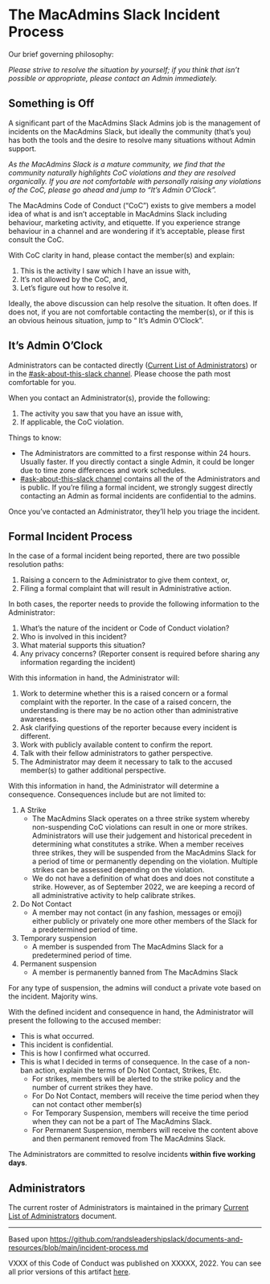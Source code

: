 
# The MacAdmins Slack Incident Process

Our brief governing philosophy: 

*Please strive to resolve the situation by yourself; if you think that isn’t possible or appropriate, please contact an Admin immediately.*

## Something is Off

A significant part of the MacAdmins Slack Admins job is the management of incidents on the MacAdmins Slack, but ideally the community (that’s you) has both the tools and the desire to resolve many situations without Admin support. 

*As the MacAdmins Slack is a mature community, we find that the community naturally highlights CoC violations and they are resolved organically. If you are not comfortable with personally raising any violations of the CoC, please go ahead and jump to “It’s Admin O’Clock”.*

The MacAdmins Code of Conduct (“CoC”) exists to give members a model idea of what is and isn’t acceptable in MacAdmins Slack including behaviour, marketing activity, and etiquette. If you experience strange behaviour in a channel and are wondering if it’s acceptable, please first consult the CoC.

With CoC clarity in hand, please contact the member(s) and explain:

1. This is the activity I saw which I have an issue with,
2. It’s not allowed by the CoC, and,
3. Let’s figure out how to resolve it. 

Ideally, the above discussion can help resolve the situation. It often does. If does not, if you are not comfortable contacting the member(s), or if this is an obvious heinous situation, jump to “ It’s Admin O’Clock”.

## It’s Admin O’Clock

Administrators can be contacted directly ([Current List of Administrators](https://github.com/macadminsdotorg/slack-assets/blob/master/Admins.md)) or in the [#ask-about-this-slack channel](https://macadmins.slack.com/archives/C06PS0JKA). Please choose the path most comfortable for you. 

When you contact an Administrator(s), provide the following:

1. The activity you saw that you have an issue with,
2. If applicable, the CoC violation.

Things to know:

* The Administrators are committed to a first response within 24 hours. Usually faster. If you directly contact a single Admin, it could be longer due to time zone differences and work schedules. 
* [#ask-about-this-slack channel](https://macadmins.slack.com/archives/C06PS0JKA) contains all the of the Administrators and is public. If you’re filing a formal incident, we strongly suggest directly contacting an Admin as formal incidents are confidential to the admins.

Once you’ve contacted an Administrator, they’ll help you triage the incident. 

## Formal Incident Process

In the case of a formal incident being reported, there are two possible resolution paths:

1. Raising a concern to the Administrator to give them context, or,
2. Filing a formal complaint that will result in Administrative action.

In both cases, the reporter needs to provide the following information to the Administrator:

1. What’s the nature of the incident or Code of Conduct violation?
2. Who is involved in this incident?
3. What material supports this situation?
4. Any privacy concerns? (Reporter consent is required before sharing any information regarding the incident)

With this information in hand, the Administrator will: 

1. Work to determine whether this is a raised concern or a formal complaint with the reporter. In the case of a raised concern, the understanding is there may be no action other than administrative awareness.
2. Ask clarifying questions of the reporter because every incident is different.
3. Work with publicly available content to confirm the report.
4. Talk with their fellow administrators to gather perspective.
5. The Administrator may deem it necessary to talk to the accused member(s) to gather additional perspective. 

With this information in hand, the Administrator will determine a consequence. Consequences include but are not limited to:

1. A Strike
    * The MacAdmins Slack operates on a three strike system whereby non-suspending CoC violations can result in one or more strikes. Administrators will use their judgement and historical precedent in determining what constitutes a strike. When a member receives three strikes, they will be suspended from the MacAdmins Slack for a period of time or permanently depending on the violation. Multiple strikes can be assessed depending on the violation. 
    * We do not have a definition of what does and does not constitute a strike. However, as of September 2022, we are keeping a record of all administrative activity to help calibrate strikes. 
2. Do Not Contact
    * A member may not contact (in any fashion, messages or emoji) either publicly or privately one more other members of the Slack for a predetermined period of time. 
3. Temporary suspension
    * A member is suspended from The MacAdmins Slack for a predetermined period of time.
4. Permanent suspension
    * A member is permanently banned from The MacAdmins Slack

For any type of suspension, the admins will conduct a private vote based on the incident. Majority wins. 

With the defined incident and consequence in hand, the Administrator will present the following to the accused member: 

* This is what occurred.
* This incident is confidential. 
* This is how I confirmed what occurred.
* This is what I decided in terms of consequence. In the case of a non-ban action, explain the terms of Do Not Contact, Strikes, Etc. 
    * For strikes, members will be alerted to the strike policy and the number of current strikes they have.
    * For Do Not Contact, members will receive the time period when they can not contact other member(s)
    * For Temporary Suspension, members will receive the time period when they can not be a part of The MacAdmins Slack.
    * For Permanent Suspension, members will receive the content above and then permanent removed from The MacAdmins Slack.

The Administrators are committed to resolve incidents **within five working days**.

## Administrators

The current roster of Administrators is maintained in the primary [Current List of Administrators](https://github.com/macadminsdotorg/slack-assets/blob/master/Admins.md) document.

---

Based upon https://github.com/randsleadershipslack/documents-and-resources/blob/main/incident-process.md

VXXX of this Code of Conduct was published on XXXXX, 2022. You can see all prior versions of this artifact [here](https://github.com/macadminsdotorg/codeofconduct/commits/master/README.md).